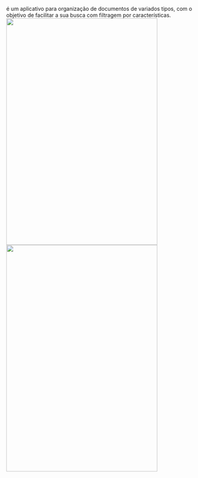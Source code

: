 
é um aplicativo para organização de documentos de variados tipos, com o objetivo de facilitar a sua busca com filtragem por características.
<img align="left" height="600" width="400" src="Texto do seu parágrafo/1.jpg">
<br> 
<img align="left" height="600" width="400" src="Texto do seu parágrafo/2.jpg">
</br>
